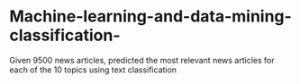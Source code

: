 # Machine-learning-and-data-mining-classification-
Given 9500 news articles, predicted the most relevant news articles for each of the 10 topics using text classification

